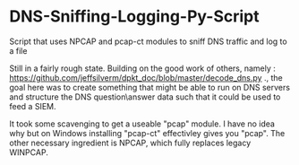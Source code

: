 # DNS-Sniffing-Logging-Py-Script
Script that uses NPCAP and pcap-ct modules to sniff DNS traffic and log to a file

Still in a fairly rough state. Building on the good work of others, namely : https://github.com/jeffsilverm/dpkt_doc/blob/master/decode_dns.py ., the goal here was to create something that might be able to run on DNS servers and structure the DNS question\answer data such that it could be used to feed a SIEM.

It took some scavenging to get a useable "pcap" module. I have no idea why but on Windows installing "pcap-ct" effectivley gives you "pcap". The other necessary ingredient is NPCAP, which fully replaces legacy WINPCAP.

